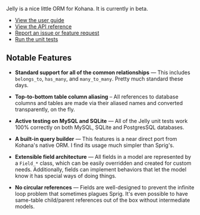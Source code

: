 Jelly is a nice little ORM for Kohana. It is currently in beta.

 * [View the user guide](http://jelly.jonathan-geiger.com/docs/jelly.getting-started)
 * [View the API reference](http://jelly.jonathan-geiger.com/docs/api/Jelly)
 * [Report an issue or feature request](http://github.com/jonathangeiger/kohana-jelly/issues)
 * [Run the unit tests](http://github.com/jonathangeiger/jelly-tests)
 
## Notable Features

* **Standard support for all of the common relationships** — This includes
  `belongs_to`, `has_many`, and `many_to_many`. Pretty much standard these
  days.

* **Top-to-bottom table column aliasing** – All references to database columns
  and tables are made via their aliased names and converted transparently, on
  the fly.

* **Active testing on MySQL and SQLite** — All of the Jelly unit tests work
  100% correctly on both MySQL, SQLite and PostgresSQL databases.

* **A built-in query builder** — This features is a near direct port from
  Kohana's native ORM. I find its usage much simpler than Sprig's.

* **Extensible field architecture** — All fields in a model are represented by
  a `Field_*` class, which can be easily overridden and created for custom
  needs. Additionally, fields can implement behaviors that let the model know
  it has special ways of doing things.

* **No circular references** — Fields are well-designed to prevent the
  infinite loop problem that sometimes plagues Sprig. It's even possible to
  have same-table child/parent references out of the box without intermediate
  models.